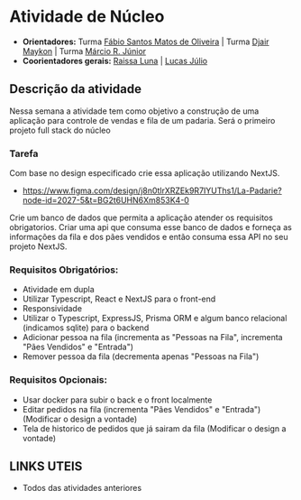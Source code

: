 # Atividade de Núcleo

- **Orientadores:** Turma  [Fábio Santos Matos de Oliveira](https://gitlab.com/Fabio-Matos1303) | Turma  [Djair Maykon](https://gitlab.com/djairmaykon) | Turma  [Márcio R. Júnior](https://gitlab.com/marciojunior2109) 
- **Coorientadores gerais:** [Raissa Luna](https://gitlab.com/raissalunana) | [Lucas Júlio](https://gitlab.com/LucasJulio)


## Descrição da atividade

Nessa semana a atividade tem como objetivo a construção de uma aplicação para controle de vendas e fila de um padaria. Será o primeiro projeto full stack do núcleo


### Tarefa

Com base no design especificado crie essa aplicação utilizando NextJS.

- https://www.figma.com/design/j8n0tlrXRZEk9R7IYUThs1/La-Padarie?node-id=2027-5&t=BG2t6UHN6Xm853K4-0

Crie um banco de dados que permita a aplicação atender os requisitos obrigatorios. Criar uma api que consuma esse banco de dados e forneça as informações da fila e dos pães vendidos e então consuma essa API no seu projeto NextJS.

### Requisitos Obrigatórios:

- Atividade em dupla
- Utilizar Typescript, React e NextJS para o front-end
- Responsividade
- Utilizar o Typescript, ExpressJS, Prisma ORM e algum banco relacional (indicamos sqlite) para o backend
- Adicionar pessoa na fila (incrementa as "Pessoas na Fila", incrementa "Pães Vendidos" e "Entrada")
- Remover pessoa da fila (decrementa apenas "Pessoas na Fila")

### Requisitos Opcionais:

- Usar docker para subir o back e o front localmente
- Editar pedidos na fila (incrementa "Pães Vendidos" e "Entrada") (Modificar o design a vontade)
- Tela de historico de pedidos que já sairam da fila (Modificar o design a vontade)

## LINKS UTEIS

- Todos das atividades anteriores